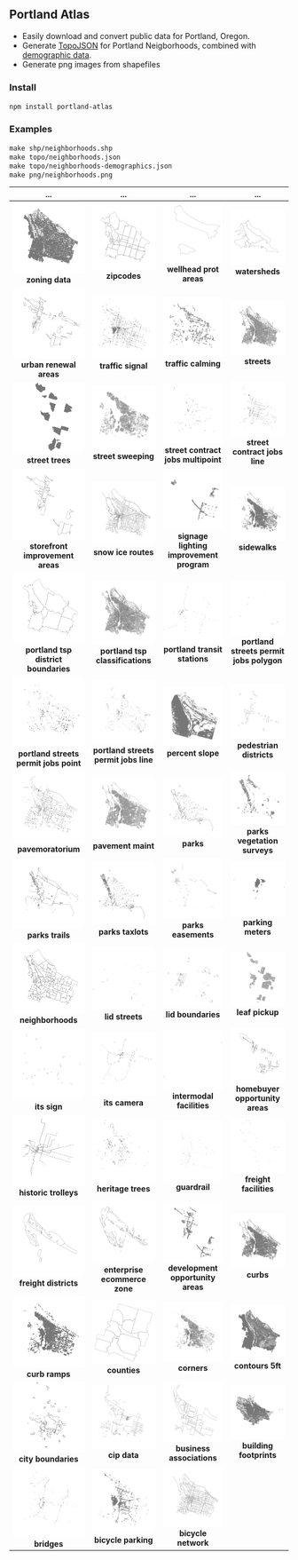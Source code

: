 ## Portland Atlas

* Easily download and convert public data for Portland, Oregon.
* Generate [TopoJSON](https://github.com/mbostock/topojson) for Portland Neigborhoods, combined with [demographic data](http://www.portlandoregon.gov/oni/28387).
* Generate png images from shapefiles

### Install

```
npm install portland-atlas
```

### Examples

```
make shp/neighborhoods.shp
make topo/neighborhoods.json
make topo/neighborhoods-demographics.json
make png/neighborhoods.png
```

... | ... | ... |...
:---: | :---: | :---: | :---:
![](png/zoning-data.shp.png) **zoning data** | ![](png/zipcodes.shp.png) **zipcodes** | ![](png/wellhead-prot-areas.shp.png) **wellhead prot areas** | ![](png/watersheds.shp.png) **watersheds**
![](png/urban-renewal-areas.shp.png) **urban renewal areas** | ![](png/traffic-signal.shp.png) **traffic signal** | ![](png/traffic-calming.shp.png) **traffic calming** | ![](png/streets.shp.png) **streets**
![](png/street-trees.shp.png) **street trees** | ![](png/street-sweeping.shp.png) **street sweeping** | ![](png/street-contract-jobs-multipoint.shp.png) **street contract jobs multipoint** | ![](png/street-contract-jobs-line.shp.png) **street contract jobs line**
![](png/storefront-improvement-areas.shp.png) **storefront improvement areas** | ![](png/snow-ice-routes.shp.png) **snow ice routes** | ![](png/signage-lighting-improvement-program.shp.png) **signage lighting improvement program** | ![](png/sidewalks.shp.png) **sidewalks**
![](png/portland-tsp-district-boundaries.shp.png) **portland tsp district boundaries** | ![](png/portland-tsp-classifications.shp.png) **portland tsp classifications** | ![](png/portland-transit-stations.shp.png) **portland transit stations** | ![](png/portland-streets-permit-jobs-polygon.shp.png) **portland streets permit jobs polygon**
![](png/portland-streets-permit-jobs-point.shp.png) **portland streets permit jobs point** | ![](png/portland-streets-permit-jobs-line.shp.png) **portland streets permit jobs line** | ![](png/percent-slope.shp.png) **percent slope** | ![](png/pedestrian-districts.shp.png) **pedestrian districts**
![](png/pavemoratorium.shp.png) **pavemoratorium** | ![](png/pavement-maint.shp.png) **pavement maint** | ![](png/parks.shp.png) **parks** | ![](png/parks-vegetation-surveys.shp.png) **parks vegetation surveys**
![](png/parks-trails.shp.png) **parks trails** | ![](png/parks-taxlots.shp.png) **parks taxlots** | ![](png/parks-easements.shp.png) **parks easements** | ![](png/parking-meters.shp.png) **parking meters**
![](png/neighborhoods.shp.png) **neighborhoods** | ![](png/lid-streets.shp.png) **lid streets** | ![](png/lid-boundaries.shp.png) **lid boundaries** | ![](png/leaf-pickup.shp.png) **leaf pickup**
![](png/its-sign.shp.png) **its sign** | ![](png/its-camera.shp.png) **its camera** | ![](png/intermodal-facilities.shp.png) **intermodal facilities** | ![](png/homebuyer-opportunity-areas.shp.png) **homebuyer opportunity areas**
![](png/historic-trolleys.png) **historic trolleys** | ![](png/heritage-trees.shp.png) **heritage trees** | ![](png/guardrail.shp.png) **guardrail** | ![](png/freight-facilities.shp.png) **freight facilities**
![](png/freight-districts.shp.png) **freight districts** | ![](png/enterprise-ecommerce-zone.shp.png) **enterprise ecommerce zone** | ![](png/development-opportunity-areas.shp.png) **development opportunity areas** | ![](png/curbs.shp.png) **curbs**
![](png/curb-ramps.shp.png) **curb ramps** | ![](png/counties.shp.png) **counties** | ![](png/corners.shp.png) **corners** | ![](png/contours-5ft.shp.png) **contours 5ft**
![](png/city-boundaries.shp.png) **city boundaries** | ![](png/cip-data.shp.png) **cip data** | ![](png/business-associations.shp.png) **business associations** | ![](png/building-footprints.shp.png) **building footprints**
![](png/bridges.shp.png) **bridges** | ![](png/bicycle-parking.shp.png) **bicycle parking** | ![](png/bicycle-network.shp.png) **bicycle network** |
